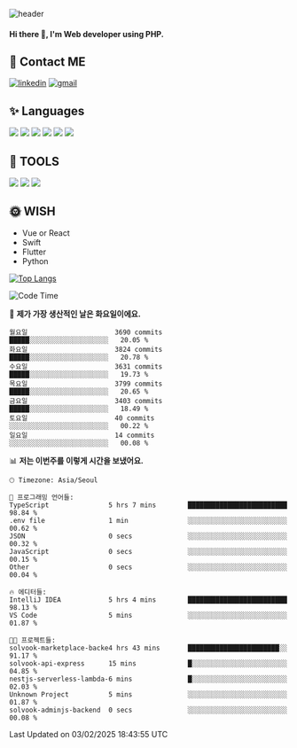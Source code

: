 ![header](https://capsule-render.vercel.app/api?type=waving&color=auto&height=300&section=header&text=Elin&fontSize=90&animation=twinkling)

#### Hi there 👋, I'm <b>Web developer</b> using PHP. ####

<!--
- 🔭 I’m currently working on Uniwill
- 🌱 I’m currently learning Vue or React or Python.
-->

<!---#### I am PHP developer --->

## 💌 Contact ME ###
[<img src='https://img.shields.io/badge/-EunjiKo-%230A66C2?style=flat-square&logo=LinkedIn&logoColor=white' alt='linkedin'>](https://www.linkedin.com/in/https://www.linkedin.com/in/eunji-ko-00a907164//)  [<img src='https://img.shields.io/badge/-einee214%40gmail.com-%23EA4335?style=flat-square&logo=Gmail&logoColor=white' alt='gmail'>](einee214@gmail.com)  


## ✨ Languages
<img src='https://img.shields.io/badge/-PHP-%23777BB4?style=for-the-badge&logo=PHP&logoColor=white'> <img src='https://img.shields.io/badge/-Laravel-%23FF2D20?style=for-the-badge&logo=Laravel&logoColor=white'> <img src='https://img.shields.io/badge/Jquery-%230769AD?style=for-the-badge&logo=Jquery&logoColor=white'> <img src='https://img.shields.io/badge/CSS3-%231572B6?style=for-the-badge&logo=CSS3&logoColor=white'> <img src='https://img.shields.io/badge/Bootstrap-%237952B3?style=for-the-badge&logo=Bootstrap&logoColor=white' > <img src='https://img.shields.io/badge/MySQL-%234479A1?style=for-the-badge&logo=MySQL&logoColor=white' >

## 🌷 TOOLS
<img src='https://img.shields.io/badge/PHPSTORM-%23000000?style=for-the-badge&logo=PhpStorm&logoColor=white' > <img src='https://img.shields.io/badge/GitLab-%23FCA121?style=for-the-badge&logo=GitLab&logoColor=white' > <img src='https://img.shields.io/badge/GitHub-%23181717?style=for-the-badge&logo=GitHub&logoColor=white'>


## 🌞 WISH
- Vue or React
- Swift
- Flutter
- Python


[![Top Langs](https://github-readme-stats.vercel.app/api/top-langs/?username=ein214&layout=compact)](https://github.com/anuraghazra/github-readme-stats)

<!--START_SECTION:waka-->
![Code Time](http://img.shields.io/badge/Code%20Time-4%2C020%20hrs%2023%20mins-blue)

📅 **제가 가장 생산적인 날은 화요일이에요.** 

```text
월요일                      3690 commits        █████░░░░░░░░░░░░░░░░░░░░   20.05 % 
화요일                      3824 commits        █████░░░░░░░░░░░░░░░░░░░░   20.78 % 
수요일                      3631 commits        █████░░░░░░░░░░░░░░░░░░░░   19.73 % 
목요일                      3799 commits        █████░░░░░░░░░░░░░░░░░░░░   20.65 % 
금요일                      3403 commits        █████░░░░░░░░░░░░░░░░░░░░   18.49 % 
토요일                      40 commits          ░░░░░░░░░░░░░░░░░░░░░░░░░   00.22 % 
일요일                      14 commits          ░░░░░░░░░░░░░░░░░░░░░░░░░   00.08 % 
```


📊 **저는 이번주를 이렇게 시간을 보냈어요.** 

```text
🕑︎ Timezone: Asia/Seoul

💬 프로그래밍 언어들: 
TypeScript               5 hrs 7 mins        █████████████████████████   98.84 % 
.env file                1 min               ░░░░░░░░░░░░░░░░░░░░░░░░░   00.62 % 
JSON                     0 secs              ░░░░░░░░░░░░░░░░░░░░░░░░░   00.32 % 
JavaScript               0 secs              ░░░░░░░░░░░░░░░░░░░░░░░░░   00.15 % 
Other                    0 secs              ░░░░░░░░░░░░░░░░░░░░░░░░░   00.04 % 

🔥 에디터들: 
IntelliJ IDEA            5 hrs 4 mins        █████████████████████████   98.13 % 
VS Code                  5 mins              ░░░░░░░░░░░░░░░░░░░░░░░░░   01.87 % 

🐱‍💻 프로젝트들: 
solvook-marketplace-backe4 hrs 43 mins       ███████████████████████░░   91.17 % 
solvook-api-express      15 mins             █░░░░░░░░░░░░░░░░░░░░░░░░   04.85 % 
nestjs-serverless-lambda-6 mins              █░░░░░░░░░░░░░░░░░░░░░░░░   02.03 % 
Unknown Project          5 mins              ░░░░░░░░░░░░░░░░░░░░░░░░░   01.87 % 
solvook-adminjs-backend  0 secs              ░░░░░░░░░░░░░░░░░░░░░░░░░   00.08 % 
```


 Last Updated on 03/02/2025 18:43:55 UTC
<!--END_SECTION:waka-->

<!---![GitHub stats](https://github-readme-stats.vercel.app/api?username=ein214&show_icons=true&theme=dracula)  --->



